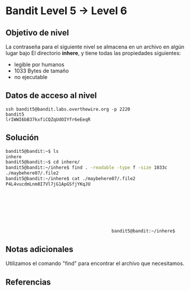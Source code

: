 # Bandit Level 5 → Level 6

## Objetivo de nivel
La contraseña para el siguiente nivel se almacena en un archivo en algún lugar bajo El directorio **inhere**, y tiene todas las propiedades siguientes:

- legible por humanos
- 1033 Bytes de tamaño
- no ejecutable

## Datos de acceso al nivel
```
ssh bandit5@bandit.labs.overthewire.org -p 2220
bandit5
lrIWWI6bB37kxfiCQZqUdOIYfr6eEeqR
```

## Solución
``` bash
bandit5@bandit:~$ ls
inhere
bandit5@bandit:~$ cd inhere/
bandit5@bandit:~/inhere$ find . -readable -type f -size 1033c
./maybehere07/.file2
bandit5@bandit:~/inhere$ cat ./maybehere07/.file2
P4L4vucdmLnm8I7Vl7jG1ApGSfjYKqJU








                                        bandit5@bandit:~/inhere$ 
```
## Notas adicionales
Utilizamos el comando "find" para encontrar el archivo que necesitamos.

## Referencias
